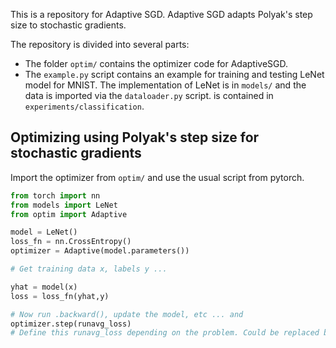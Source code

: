This is a repository for Adaptive SGD. Adaptive SGD adapts Polyak's step size to stochastic gradients.

The repository is divided into several parts:
  * The folder `optim/` contains the optimizer code for AdaptiveSGD.
  * The `example.py` script contains an example for training and testing LeNet model for MNIST. The implementation of LeNet is in `models/` and the data is imported via the `dataloader.py` script. is contained in `experiments/classification`. 

## Optimizing using Polyak's step size for stochastic gradients
Import the optimizer from `optim/` and use the usual script from pytorch.

```python
from torch import nn
from models import LeNet
from optim import Adaptive

model = LeNet()
loss_fn = nn.CrossEntropy()
optimizer = Adaptive(model.parameters())

# Get training data x, labels y ...

yhat = model(x)
loss = loss_fn(yhat,y) 

# Now run .backward(), update the model, etc ... and
optimizer.step(runavg_loss)
# Define this runavg_loss depending on the problem. Could be replaced by a true training loss if available.
```

